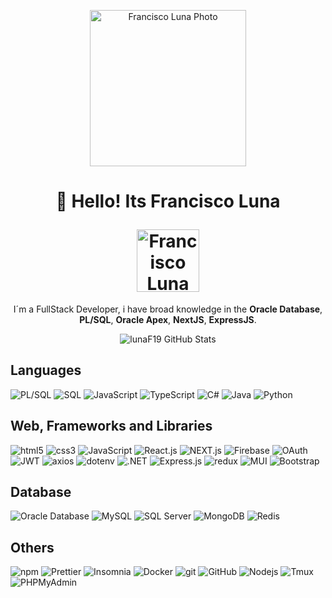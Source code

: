 <div >

<div align="center">

  <img
    width="250"
    height="250"
    title="Francisco Luna Photo"
    src="https://github.com/user-attachments/assets/848c7831-d712-4d28-aa9e-e961ce0f139d">
</div>

<div align="center">

  <h1>

  :rocket: Hello! Its Francisco Luna

  <a href="https://www.linkedin.com/in/franj-lunam/" >
    <img
      title="Francisco Luna Linkedin Profile"
      width="100"
      src="https://upload.wikimedia.org/wikipedia/commons/a/aa/LinkedIn_2021.svg">
  </a>

  <!-- a href="https://codepen.io/lunaf19" >
    <img
      title="Francisco Luna Codepen Profile"
      width="100"
      src="https://upload.wikimedia.org/wikipedia/commons/3/32/CodePen_Logo.svg">
  </a-->

  </h1>

</div>

<div align="center">
  <p>
  
  I´m a FullStack Developer, i have broad knowledge in the **Oracle Database**, **PL/SQL**, **Oracle Apex**, **NextJS**, **ExpressJS**.

  </p>
</div>

<div align="center">

![lunaF19 GitHub Stats](https://github-readme-stats.vercel.app/api?username=lunaF19&show_icons=true&locale=en&theme=dark#gh-dark-mode-only)

</div>

</div>



## Languages

![PL/SQL](https://img.shields.io/badge/-PL%2FSQL-ff7300?style=for-the-badge&logo=oracle&logoColor=white)
![SQL](https://img.shields.io/badge/-SQL-336791?style=for-the-badge&logo=postgresql&logoColor=white)
![JavaScript](https://img.shields.io/badge/-JavaScript-1F1F1F?style=for-the-badge&logo=javascript&logoColor=F3DB1D)
![TypeScript](https://img.shields.io/badge/-TypeScript-007ACC?style=for-the-badge&logo=typescript&logoColor=white)
![C#](https://img.shields.io/badge/-C%23-239120?style=for-the-badge&logo=c-sharp&logoColor=white)
![Java](https://img.shields.io/badge/-Java-007396?style=for-the-badge&logo=java&logoColor=white)
![Python](https://img.shields.io/badge/-Python-4280b1?style=for-the-badge&logo=python&logoColor=white)

## Web, Frameworks and Libraries

![html5](https://img.shields.io/badge/-HTML5-E34F26?style=for-the-badge&logo=html5&logoColor=white)
![css3](https://img.shields.io/badge/-CSS-254BDD?style=for-the-badge&logo=css3&logoColor=white)
![JavaScript](https://img.shields.io/badge/-JavaScript-1F1F1F?style=for-the-badge&logo=javascript&logoColor=F3DB1D)
![React.js](https://img.shields.io/badge/-React.js-61DAFB?style=for-the-badge&logo=react&logoColor=black)
![NEXT.js](https://img.shields.io/badge/-NEXT.js-000000?style=for-the-badge&logo=next.js&logoColor=white)
![Firebase](https://img.shields.io/badge/-Firebase-FFCA28?style=for-the-badge&logo=firebase&logoColor=black)
![OAuth](https://img.shields.io/badge/-OAuth-4285F4?style=for-the-badge&logo=oauth&logoColor=white)
![JWT](https://img.shields.io/badge/-JWT-000000?style=for-the-badge&logo=json-web-tokens&logoColor=white)
![axios](https://img.shields.io/badge/-axios-5A9FD4?style=for-the-badge&logo=axios&logoColor=white)
![dotenv](https://img.shields.io/badge/-dotenv-8A2BE2?style=for-the-badge&logo=dotenv&logoColor=white)
![.NET](https://img.shields.io/badge/-.NET-512BD4?style=for-the-badge&logo=.net&logoColor=white)
![Express.js](https://img.shields.io/badge/-Express.js-000000?style=for-the-badge&logo=express&logoColor=white)
![redux](https://img.shields.io/badge/-Redux-764ABC?style=for-the-badge&logo=redux&logoColor=white)
![MUI](https://img.shields.io/badge/-MUI-white?style=for-the-badge&logo=mui&logoColor=0A335C)
![Bootstrap](https://img.shields.io/badge/-bootstrap-white?style=for-the-badge&logo=bootstrap&logoColor=663893)

## Database

![Oracle Database](https://img.shields.io/badge/-Oracle_Database-F80000?style=for-the-badge&logo=oracle&logoColor=white)
![MySQL](https://img.shields.io/badge/-MySQL-4479A1?style=for-the-badge&logo=mysql&logoColor=white)
![SQL Server](https://img.shields.io/badge/-SQL_Server-CC2927?style=for-the-badge&logo=microsoft-sql-server&logoColor=white)
![MongoDB](https://img.shields.io/badge/-MongoDB-47A248?style=for-the-badge&logo=mongodb&logoColor=white)
![Redis](https://img.shields.io/badge/-Redis-DC382D?style=for-the-badge&logo=redis&logoColor=white)

## Others

![npm](https://img.shields.io/badge/-NPM-CB3837?style=for-the-badge&logo=npm&logoColor=white)
![Prettier](https://img.shields.io/badge/-Prettier-F7B93E?style=for-the-badge&logo=prettier&logoColor=white)
![Insomnia](https://img.shields.io/badge/-Insomnia-5849BE?style=for-the-badge&logo=insomnia&logoColor=white)
![Docker](https://img.shields.io/badge/-Docker-46a2f1?style=for-the-badge&logo=docker&logoColor=white)
![git](https://img.shields.io/badge/-Git-F05032?style=for-the-badge&logo=git&logoColor=white)
![GitHub](https://img.shields.io/badge/-GitHub-010409?style=for-the-badge&logo=github&logoColor=white)
![Nodejs](https://img.shields.io/badge/-Nodejs-43853d?style=for-the-badge&logo=Node.js&logoColor=white)
![Tmux](https://img.shields.io/badge/-Tmux-1ab31e?style=for-the-badge&logo=tmux&logoColor=white)
![PHPMyAdmin](https://img.shields.io/badge/-phpmyadmin-white?style=for-the-badge&logo=phpmyadmin&logoColor=F05032)

